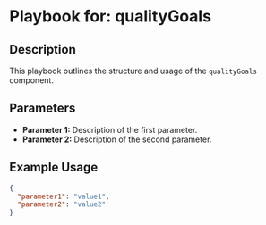# Playbook for: qualityGoals

## Description

This playbook outlines the structure and usage of the `qualityGoals` component.

## Parameters

- **Parameter 1:** Description of the first parameter.
- **Parameter 2:** Description of the second parameter.

## Example Usage

```json
{
  "parameter1": "value1",
  "parameter2": "value2"
}
```
